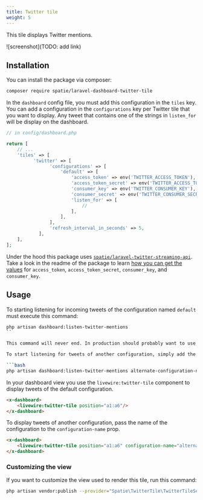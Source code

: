 ```yaml
---
title: Twitter tile
weight: 5
---
```


This tile displays Twitter mentions.

![screenshot](TODO: add link)

## Installation

You can install the package via composer:

```bash
composer require spatie/laravel-dashboard-twitter-tile
```

In the `dashboard` config file, you must add this configuration in the `tiles` key. You can add a configuration in the `configurations` key per Twitter tile that you want to display. Any tweet that contains one of the strings in `listen_for` will be display on the dashboard.

```php
// in config/dashboard.php

return [
    // ...
    'tiles' => [
          'twitter' => [
                'configurations' => [
                    'default' => [
                        'access_token' => env('TWITTER_ACCESS_TOKEN'),
                        'access_token_secret' => env('TWITTER_ACCESS_TOKEN_SECRET'),
                        'consumer_key' => env('TWITTER_CONSUMER_KEY'),
                        'consumer_secret' => env('TWITTER_CONSUMER_SECRET'),
                        'listen_for' => [
                            // 
                        ],
                    ],
                ],
                'refresh_interval_in_seconds' => 5,
            ],
    ],
];
```

Under the hood this package uses [`spatie/laravel-twitter-streaming-api`](https://github.com/spatie/laravel-twitter-streaming-api). Take a look in the readme of the package to learn [how you can get the values](https://github.com/spatie/laravel-twitter-streaming-api#getting-credentials) for `access_token`,  `access_token_secret`, `consumer_key`, and `consumer_key`.

## Usage

To starting listening for incoming tweets of the configuration named `default` must execute this command:

```bash
php artisan dashboard:listen-twitter-mentions
``

This command will never end. In production should probably want to use something like Supervisord to keep this this task running and to automatically start it when your sytem restarts.

To start listening for tweets of another configuration, simply add the name of the configuration as an arugment.

```bash
php artisan dashboard:listen-twitter-mentions alternate-configuration-name
```

In your dashboard view you use the `livewire:twitter-tile` component to display tweets of the default configuration.

```html
<x-dashboard>
    <livewire:twitter-tile position="a1:a6"/>
</x-dashboard>
```

To display tweets of another configuration, pass the name of the configuration to the `configuration-name` prop.

```html
<x-dashboard>
    <livewire:twitter-tile position="a1:a6" configuration-name="alternate-configuration-name"/>
</x-dashboard>
```

### Customizing the view

If you want to customize the view used to render this tile, run this command:

```bash
php artisan vendor:publish --provider="Spatie\TwitterTile\TwitterTileServiceProvider" --tag="dashboard-twitter-tile-views"
```
